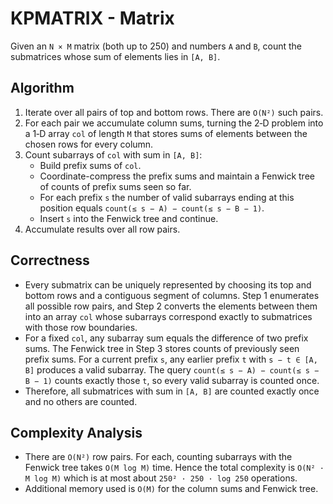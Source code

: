 # KPMATRIX - Matrix

Given an `N × M` matrix (both up to 250) and numbers `A` and `B`, count the
submatrices whose sum of elements lies in `[A, B]`.

## Algorithm

1. Iterate over all pairs of top and bottom rows. There are `O(N²)` such pairs.
2. For each pair we accumulate column sums, turning the 2‑D problem into a
   1‑D array `col` of length `M` that stores sums of elements between the chosen
   rows for every column.
3. Count subarrays of `col` with sum in `[A, B]`:
   - Build prefix sums of `col`.
   - Coordinate-compress the prefix sums and maintain a Fenwick tree of counts
     of prefix sums seen so far.
   - For each prefix `s` the number of valid subarrays ending at this position
     equals `count(≤ s − A) − count(≤ s − B − 1)`.
   - Insert `s` into the Fenwick tree and continue.
4. Accumulate results over all row pairs.

## Correctness

- Every submatrix can be uniquely represented by choosing its top and bottom
  rows and a contiguous segment of columns. Step 1 enumerates all possible row
  pairs, and Step 2 converts the elements between them into an array `col` whose
  subarrays correspond exactly to submatrices with those row boundaries.
- For a fixed `col`, any subarray sum equals the difference of two prefix sums.
  The Fenwick tree in Step 3 stores counts of previously seen prefix sums. For a
  current prefix `s`, any earlier prefix `t` with `s − t ∈ [A, B]` produces a
  valid subarray. The query `count(≤ s − A) − count(≤ s − B − 1)` counts exactly
  those `t`, so every valid subarray is counted once.
- Therefore, all submatrices with sum in `[A, B]` are counted exactly once and
  no others are counted.

## Complexity Analysis

- There are `O(N²)` row pairs. For each, counting subarrays with the Fenwick
  tree takes `O(M log M)` time. Hence the total complexity is
  `O(N² · M log M)` which is at most about `250² · 250 · log 250` operations.
- Additional memory used is `O(M)` for the column sums and Fenwick tree.

